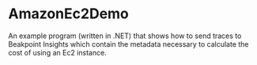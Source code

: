 # AmazonEc2Demo
An example program (written in .NET) that shows how to send traces to Beakpoint Insights which contain the metadata necessary to calculate the cost of using an Ec2 instance.
